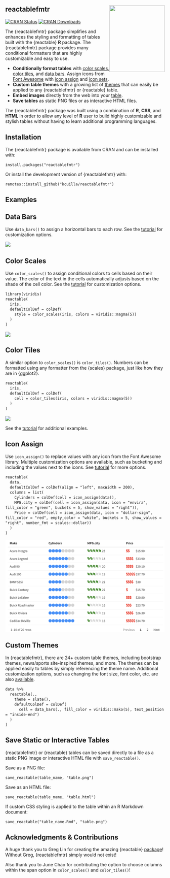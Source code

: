 ## reactablefmtr <a href='https://kcuilla.github.io/reactablefmtr/index.html'><img src="man/figures/reactablefmtr_hex_logo.png" align="right" width="175" height="210"/>

<!-- badges: start -->
[![CRAN Status](https://www.r-pkg.org/badges/version/reactablefmtr?color=blue)](https://cran.r-project.org/package=reactablefmtr?color=blue)
[![CRAN Downloads](https://cranlogs.r-pkg.org/badges/last-month/reactablefmtr?color=brightgreen)](https://cranlogs.r-pkg.org/badges/last-month/reactablefmtr?color=brightgreen)
<!-- badges: end -->

The {reactablefmtr} package simplifies and enhances the styling and formatting of tables built with the {reactable} **R** package. The {reactablefmtr} package provides many conditional formatters that are highly customizable and easy to use.

* **Conditionally format tables** with [color scales](https://kcuilla.github.io/reactablefmtr/articles/color_scales.html), [color tiles](https://kcuilla.github.io/reactablefmtr/articles/color_tiles.html), and [data bars](https://kcuilla.github.io/reactablefmtr/articles/data_bars_development.html). Assign icons from [Font Awesome](https://fontawesome.com/icons?d=gallery&p=2) with [icon assign](https://kcuilla.github.io/reactablefmtr/articles/icon_assign.html) and [icon sets](https://kcuilla.github.io/reactablefmtr/articles/icon_sets.html).
* **Custom table themes** with a growing list of [themes](https://kcuilla.github.io/reactablefmtr/articles/themes.html) that can easily be applied to any {reactablefmtr} or {reactable} table.
* **Embed images** directly from the web into your [table](https://kcuilla.github.io/reactablefmtr/articles/embed_img.html).
* **Save tables** as static PNG files or as interactive HTML files.

The {reactablefmtr} package was built using a combination of **R**, **CSS**, and **HTML** in order to allow any level of **R** user to build highly customizable and stylish tables without having to learn additional programming languages.

## Installation

The {reactablefmtr} package is available from CRAN and can be installed with:

```{r}
install.packages("reactablefmtr")
```

Or install the development version of {reactablefmtr} with:

```{r}
remotes::install_github("kcuilla/reactablefmtr")
```

## Examples

## Data Bars

Use `data_bars()` to assign a horizontal bars to each row. See the [tutorial](https://kcuilla.github.io/reactablefmtr/articles/data_bars_development.html) for customization options. 

![](man/figures/data_bars_animated_demo.gif)


## Color Scales

Use `color_scales()` to assign conditional colors to cells based on their value. The color of the text in the cells automatically adjusts based on the shade of the cell color. See the [tutorial](https://kcuilla.github.io/reactablefmtr/articles/color_scales.html) for customization options.

```{r}
library(viridis)
reactable(
  iris,
  defaultColDef = colDef(
    style = color_scales(iris, colors = viridis::magma(5))
  )
)
```
<img src="man/figures/README_color_scales_bright_values.PNG" align="center" />


## Color Tiles

A similar option to `color_scales()` is `color_tiles()`. Numbers can be formatted using any formatter from the {scales} package, just like how they are in {ggplot2}. 

```{r}
reactable(
  iris,
  defaultColDef = colDef(
    cell = color_tiles(iris, colors = viridis::magma(5))
  )
)
```
<img src="man/figures/README_color_tiles_bright_values.PNG" align="center" />

See the [tutorial](https://kcuilla.github.io/reactablefmtr/articles/color_tiles.html) for additional examples.

## Icon Assign

Use `icon_assign()` to replace values with any icon from the Font Awesome library. Multiple customization options are available, such as bucketing and including the values next to the icons. See [tutorial](https://kcuilla.github.io/reactablefmtr/articles/icon_assign.html) for more options.

```{r}
reactable(
  data,
  defaultColDef = colDef(align = "left", maxWidth = 200),
  columns = list(
    Cylinders = colDef(cell = icon_assign(data)),
    MPG.city = colDef(cell = icon_assign(data, icon = "envira", fill_color = "green", buckets = 5, show_values = "right")),
    Price = colDef(cell = icon_assign(data, icon = "dollar-sign", fill_color = "red", empty_color = "white", buckets = 5, show_values = "right", number_fmt = scales::dollar))
  )
)
```

<img src="man/figures/5E26F646-AE47-4044-B01D-6BEBF28DD08B.jpeg" align="center" />

## Custom Themes

In {reactablefmtr}, there are 24+ custom table themes, including bootstrap themes, news/sports site-inspired themes, and more. The themes can be applied easily to tables by simply referencing the theme name. Additional customization options, such as changing the font size, font color, etc. are also [available](https://kcuilla.github.io/reactablefmtr/articles/themes.html).

```{r}
data %>%
  reactable(.,
    theme = slate(),
    defaultColDef = colDef(
      cell = data_bars(., fill_color = viridis::mako(5), text_position = "inside-end")
  )
)
```

## Save Static or Interactive Tables

{reactablefmtr} or {reactable} tables can be saved directly to a file as a static PNG image or interactive HTML file with `save_reactable()`.

Save as a PNG file:

```{r}
save_reactable(table_name, "table.png")
```

Save as an HTML file:

```{r}
save_reactable(table_name, "table.html")
```

If custom CSS styling is applied to the table within an R Markdown document:

```{r}
save_reactable("table_name.Rmd", "table.png")
```


## Acknowledgments & Contributions

A huge thank you to Greg Lin for creating the amazing {reactable} [package]((https://glin.github.io/reactable/index.html))! Without Greg, {reactablefmtr} simply would not exist! 

Also thank you to June Chao for contributing the option to choose columns within the span option in `color_scales()` and `color_tiles()`!


